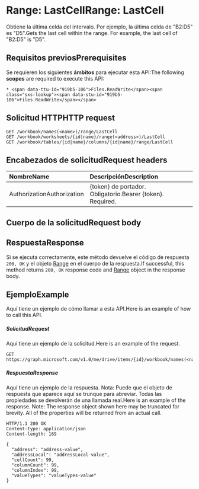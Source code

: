 # <a name="range-lastcell"></a><span data-ttu-id="919b5-101">Range: LastCell</span><span class="sxs-lookup"><span data-stu-id="919b5-101">Range: LastCell</span></span>

<span data-ttu-id="919b5-p101">Obtiene la última celda del intervalo. Por ejemplo, la última celda de "B2:D5" es "D5".</span><span class="sxs-lookup"><span data-stu-id="919b5-p101">Gets the last cell within the range. For example, the last cell of "B2:D5" is "D5".</span></span>
## <a name="prerequisites"></a><span data-ttu-id="919b5-104">Requisitos previos</span><span class="sxs-lookup"><span data-stu-id="919b5-104">Prerequisites</span></span>
<span data-ttu-id="919b5-105">Se requieren los siguientes **ámbitos** para ejecutar esta API:</span><span class="sxs-lookup"><span data-stu-id="919b5-105">The following **scopes** are required to execute this API:</span></span> 

    * <span data-ttu-id="919b5-106">Files.ReadWrite</span><span class="sxs-lookup"><span data-stu-id="919b5-106">Files.ReadWrite</span></span>

## <a name="http-request"></a><span data-ttu-id="919b5-107">Solicitud HTTP</span><span class="sxs-lookup"><span data-stu-id="919b5-107">HTTP request</span></span>
<!-- { "blockType": "ignored" } -->
```http
GET /workbook/names(<name>)/range/LastCell
GET /workbook/worksheets/{id|name}/range(<address>)/LastCell
GET /workbook/tables/{id|name}/columns/{id|name}/range/LastCell

```
## <a name="request-headers"></a><span data-ttu-id="919b5-108">Encabezados de solicitud</span><span class="sxs-lookup"><span data-stu-id="919b5-108">Request headers</span></span>
| <span data-ttu-id="919b5-109">Nombre</span><span class="sxs-lookup"><span data-stu-id="919b5-109">Name</span></span>       | <span data-ttu-id="919b5-110">Descripción</span><span class="sxs-lookup"><span data-stu-id="919b5-110">Description</span></span>|
|:---------------|:----------|
| <span data-ttu-id="919b5-111">Authorization</span><span class="sxs-lookup"><span data-stu-id="919b5-111">Authorization</span></span>  | <span data-ttu-id="919b5-p102">{token} de portador. Obligatorio.</span><span class="sxs-lookup"><span data-stu-id="919b5-p102">Bearer {token}. Required.</span></span> |


## <a name="request-body"></a><span data-ttu-id="919b5-114">Cuerpo de la solicitud</span><span class="sxs-lookup"><span data-stu-id="919b5-114">Request body</span></span>

## <a name="response"></a><span data-ttu-id="919b5-115">Respuesta</span><span class="sxs-lookup"><span data-stu-id="919b5-115">Response</span></span>

<span data-ttu-id="919b5-116">Si se ejecuta correctamente, este método devuelve el código de respuesta `200, OK` y el objeto [Range](../resources/range.md) en el cuerpo de la respuesta.</span><span class="sxs-lookup"><span data-stu-id="919b5-116">If successful, this method returns `200, OK` response code and [Range](../resources/range.md) object in the response body.</span></span>

## <a name="example"></a><span data-ttu-id="919b5-117">Ejemplo</span><span class="sxs-lookup"><span data-stu-id="919b5-117">Example</span></span>
<span data-ttu-id="919b5-118">Aquí tiene un ejemplo de cómo llamar a esta API.</span><span class="sxs-lookup"><span data-stu-id="919b5-118">Here is an example of how to call this API.</span></span>
##### <a name="request"></a><span data-ttu-id="919b5-119">Solicitud</span><span class="sxs-lookup"><span data-stu-id="919b5-119">Request</span></span>
<span data-ttu-id="919b5-120">Aquí tiene un ejemplo de la solicitud.</span><span class="sxs-lookup"><span data-stu-id="919b5-120">Here is an example of the request.</span></span>
<!-- {
  "blockType": "request",
  "name": "range_lastcell"
}-->
```http
GET https://graph.microsoft.com/v1.0/me/drive/items/{id}/workbook/names(<name>)/range/LastCell
```

##### <a name="response"></a><span data-ttu-id="919b5-121">Respuesta</span><span class="sxs-lookup"><span data-stu-id="919b5-121">Response</span></span>
<span data-ttu-id="919b5-p103">Aquí tiene un ejemplo de la respuesta. Nota: Puede que el objeto de respuesta que aparece aquí se trunque para abreviar. Todas las propiedades se devolverán de una llamada real.</span><span class="sxs-lookup"><span data-stu-id="919b5-p103">Here is an example of the response. Note: The response object shown here may be truncated for brevity. All of the properties will be returned from an actual call.</span></span>
<!-- {
  "blockType": "response",
  "truncated": true,
  "@odata.type": "microsoft.graph.range"
} -->
```http
HTTP/1.1 200 OK
Content-type: application/json
Content-length: 169

{
  "address": "address-value",
  "addressLocal": "addressLocal-value",
  "cellCount": 99,
  "columnCount": 99,
  "columnIndex": 99,
  "valueTypes": "valueTypes-value"
}
```

<!-- uuid: 8fcb5dbc-d5aa-4681-8e31-b001d5168d79
2015-10-25 14:57:30 UTC -->
<!-- {
  "type": "#page.annotation",
  "description": "Range: LastCell",
  "keywords": "",
  "section": "documentation",
  "tocPath": ""
}-->